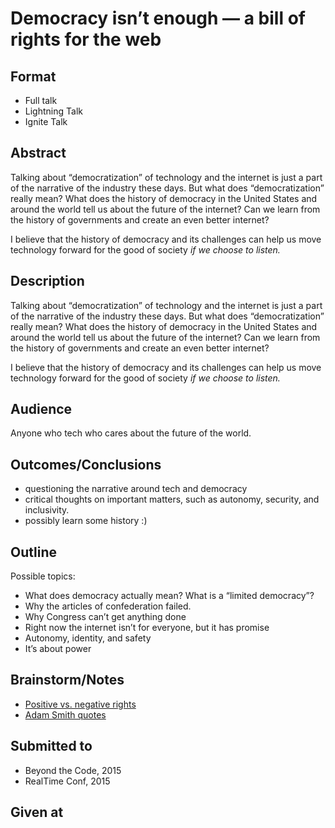 # Democracy isn’t enough — a bill of rights for the web

## Format

* Full talk
* Lightning Talk
* Ignite Talk

## Abstract
Talking about “democratization” of technology and the internet is just a part of the narrative of the industry these days.  But what does “democratization” really mean?  What does the history of democracy in the United States and around the world tell us about the future of the internet?  Can we learn from the history of governments and create an even better internet?

I believe that the history of democracy and its challenges can help us move technology forward for the good of society *if we choose to listen.*

## Description
Talking about “democratization” of technology and the internet is just a part of the narrative of the industry these days.  But what does “democratization” really mean?  What does the history of democracy in the United States and around the world tell us about the future of the internet?  Can we learn from the history of governments and create an even better internet?

I believe that the history of democracy and its challenges can help us move technology forward for the good of society *if we choose to listen.*

## Audience
Anyone who tech who cares about the future of the world.

## Outcomes/Conclusions
* questioning the narrative around tech and democracy
* critical thoughts on important matters, such as autonomy, security, and inclusivity.
* possibly learn some history :)

## Outline

Possible topics:
- What does democracy actually mean? What is a “limited democracy”? 
- Why the articles of confederation failed.
- Why Congress can’t get anything done
- Right now the internet isn’t for everyone, but it has promise
- Autonomy, identity, and safety
- It’s about power

## Brainstorm/Notes

- [Positive vs. negative rights](http://www.bmwbzz.com/2011/10/human-rights/)
- [Adam Smith quotes](http://www.bmwbzz.com/2008/11/from-the-pen-of-adam-smith-vol-1/)

## Submitted to

- Beyond the Code, 2015
- RealTime Conf, 2015

## Given at
